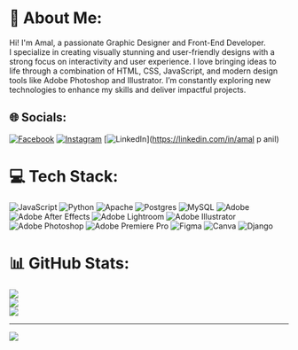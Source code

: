 # 💫 About Me:
Hi! I'm Amal, a passionate Graphic Designer and Front-End Developer. <br>I specialize in creating visually stunning and user-friendly designs with a <br>strong focus on interactivity and user experience. I love bringing ideas to <br>life through a combination of HTML, CSS, JavaScript, and modern design <br>tools like Adobe Photoshop and Illustrator. I’m constantly exploring new <br>technologies to enhance my skills and deliver impactful projects.


## 🌐 Socials:
[![Facebook](https://img.shields.io/badge/Facebook-%231877F2.svg?logo=Facebook&logoColor=white)](https://facebook.com/amalpanil) [![Instagram](https://img.shields.io/badge/Instagram-%23E4405F.svg?logo=Instagram&logoColor=white)](https://instagram.com/___popy____) [![LinkedIn](https://img.shields.io/badge/LinkedIn-%230077B5.svg?logo=linkedin&logoColor=white)](https://linkedin.com/in/amal p anil) 

# 💻 Tech Stack:
![JavaScript](https://img.shields.io/badge/javascript-%23323330.svg?style=for-the-badge&logo=javascript&logoColor=%23F7DF1E) ![Python](https://img.shields.io/badge/python-3670A0?style=for-the-badge&logo=python&logoColor=ffdd54) ![Apache](https://img.shields.io/badge/apache-%23D42029.svg?style=for-the-badge&logo=apache&logoColor=white) ![Postgres](https://img.shields.io/badge/postgres-%23316192.svg?style=for-the-badge&logo=postgresql&logoColor=white) ![MySQL](https://img.shields.io/badge/mysql-4479A1.svg?style=for-the-badge&logo=mysql&logoColor=white) ![Adobe](https://img.shields.io/badge/adobe-%23FF0000.svg?style=for-the-badge&logo=adobe&logoColor=white) ![Adobe After Effects](https://img.shields.io/badge/Adobe%20After%20Effects-9999FF.svg?style=for-the-badge&logo=Adobe%20After%20Effects&logoColor=white) ![Adobe Lightroom](https://img.shields.io/badge/Adobe%20Lightroom-31A8FF.svg?style=for-the-badge&logo=Adobe%20Lightroom&logoColor=white) ![Adobe Illustrator](https://img.shields.io/badge/adobe%20illustrator-%23FF9A00.svg?style=for-the-badge&logo=adobe%20illustrator&logoColor=white) ![Adobe Photoshop](https://img.shields.io/badge/adobe%20photoshop-%2331A8FF.svg?style=for-the-badge&logo=adobe%20photoshop&logoColor=white) ![Adobe Premiere Pro](https://img.shields.io/badge/Adobe%20Premiere%20Pro-9999FF.svg?style=for-the-badge&logo=Adobe%20Premiere%20Pro&logoColor=white) ![Figma](https://img.shields.io/badge/figma-%23F24E1E.svg?style=for-the-badge&logo=figma&logoColor=white) ![Canva](https://img.shields.io/badge/Canva-%2300C4CC.svg?style=for-the-badge&logo=Canva&logoColor=white) ![Django](https://img.shields.io/badge/django-%23092E20.svg?style=for-the-badge&logo=django&logoColor=white)
# 📊 GitHub Stats:
![](https://github-readme-stats.vercel.app/api?username=AmalPAnil2000&theme=dark&hide_border=false&include_all_commits=false&count_private=false)<br/>
![](https://github-readme-streak-stats.herokuapp.com/?user=AmalPAnil2000&theme=dark&hide_border=false)<br/>
![](https://github-readme-stats.vercel.app/api/top-langs/?username=AmalPAnil2000&theme=dark&hide_border=false&include_all_commits=false&count_private=false&layout=compact)

---
[![](https://visitcount.itsvg.in/api?id=AmalPAnil2000&icon=0&color=0)](https://visitcount.itsvg.in)

<!-- Proudly created with GPRM ( https://gprm.itsvg.in ) -->
